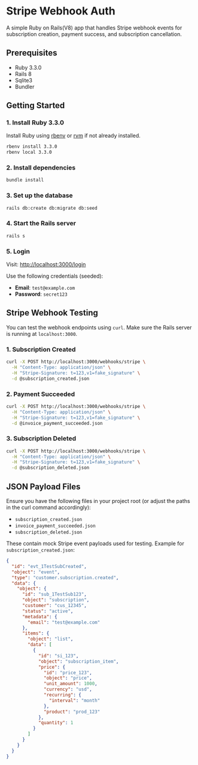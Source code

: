 # Stripe Webhook Auth

A simple Ruby on Rails(V8) app that handles Stripe webhook events for subscription creation, payment success, and subscription cancellation.

## Prerequisites

- Ruby 3.3.0
- Rails 8
- Sqlite3
- Bundler

## Getting Started

### 1. Install Ruby 3.3.0

Install Ruby using [rbenv](https://github.com/rbenv/rbenv) or [rvm](https://rvm.io/) if not already installed.

```bash
rbenv install 3.3.0
rbenv local 3.3.0
```

### 2. Install dependencies

```bash
bundle install
```

### 3. Set up the database

```bash
rails db:create db:migrate db:seed
```

### 4. Start the Rails server

```bash
rails s
```

### 5. Login

Visit: [http://localhost:3000/login](http://localhost:3000/login)

Use the following credentials (seeded):

- **Email**: `test@example.com`
- **Password**: `secret123`

## Stripe Webhook Testing

You can test the webhook endpoints using `curl`. Make sure the Rails server is running at `localhost:3000`.

### 1. Subscription Created

```bash
curl -X POST http://localhost:3000/webhooks/stripe \
  -H "Content-Type: application/json" \
  -H "Stripe-Signature: t=123,v1=fake_signature" \
  -d @subscription_created.json
```

### 2. Payment Succeeded

```bash
curl -X POST http://localhost:3000/webhooks/stripe \
  -H "Content-Type: application/json" \
  -H "Stripe-Signature: t=123,v1=fake_signature" \
  -d @invoice_payment_succeeded.json
```

### 3. Subscription Deleted

```bash
curl -X POST http://localhost:3000/webhooks/stripe \
  -H "Content-Type: application/json" \
  -H "Stripe-Signature: t=123,v1=fake_signature" \
  -d @subscription_deleted.json
```

## JSON Payload Files

Ensure you have the following files in your project root (or adjust the paths in the curl command accordingly):

- `subscription_created.json`
- `invoice_payment_succeeded.json`
- `subscription_deleted.json`

These contain mock Stripe event payloads used for testing. Example for `subscription_created.json`:

```json
{
  "id": "evt_1TestSubCreated",
  "object": "event",
  "type": "customer.subscription.created",
  "data": {
    "object": {
      "id": "sub_1TestSub123",
      "object": "subscription",
      "customer": "cus_12345",
      "status": "active",
      "metadata": {
        "email": "test@example.com"
      },
      "items": {
        "object": "list",
        "data": [
          {
            "id": "si_123",
            "object": "subscription_item",
            "price": {
              "id": "price_123",
              "object": "price",
              "unit_amount": 1000,
              "currency": "usd",
              "recurring": {
                "interval": "month"
              },
              "product": "prod_123"
            },
            "quantity": 1
          }
        ]
      }
    }
  }
}
```
